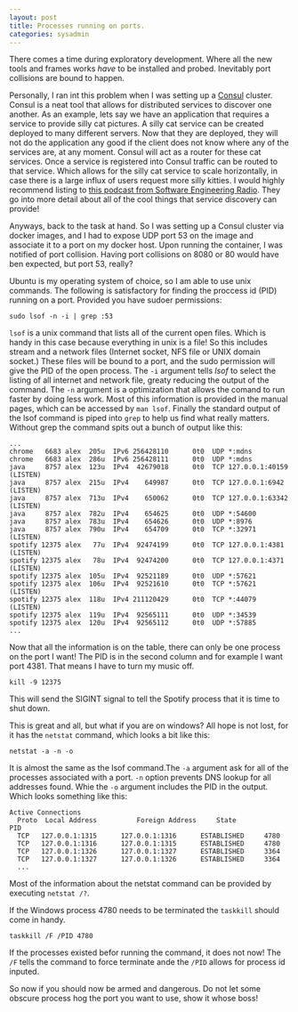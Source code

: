 ```yaml
---
layout: post
title: Processes running on ports.
categories: sysadmin
---
```


There comes a time during exploratory development.
Where all the new tools and frames works _have_ to be installed and probed.
Inevitably port collisions are bound to happen.

  
Personally, I ran int this problem when I was setting up a [Consul](http://www.consul.io) cluster.
Consul is a neat tool that allows for distributed services to discover one another. 
As an example, lets say we have an application that requires a service to provide silly cat pictures.
A silly cat service can be created deployed to many different servers. 
Now that they are deployed, they will not do the application any good if the client does not know where any of the services are, at any moment.
Consul will act as a router for these cat services. 
Once a service is registered into Consul traffic can be routed to that service.
Which allows for the silly cat service to scale horizontally, in case there is a large influx of users request more silly kitties.
I would highly recommend listing to [this podcast from Software Engineering Radio](http://www.se-radio.net/2016/08/se-radio-episode-264-james-phillips-on-service-discovery/).
They go into more detail about all of the cool things that service discovery can provide!

Anyways, back to the task at hand. 
So I was setting up a Consul cluster via docker images, and I had to expose UDP port 53 on the image and associate it to a port on my docker host.
Upon running the container, I was notified of port collision. 
Having port collisions on 8080 or 80 would have ben expected, but port 53, really?

Ubuntu is my operating system of choice, so I am able to use unix commands.
The following is satisfactory for finding the proccess id (PID) running on a port. Provided you have sudoer permissions:

    sudo lsof -n -i | grep :53

`lsof` is a unix command that lists all of the current open files.
Which is handy in this case because everything in unix is a file!
So this includes stream and a network files (Internet socket, NFS file or UNIX  domain  socket.)
These files will be bound to a port, and the sudo permission will give the PID of the open process. 
The `-i` argument tells _lsof_ to select the listing of all internet and network file, greaty reducing the output of the command.
The `-n` argument is a optimization that allows the comand to run faster by doing less work. 
Most of this information is provided in the manual pages, which can be accessed by `man lsof`.
Finally the standard output of the lsof command is piped into `grep` to help us find what really matters.
Without grep the command spits out a bunch of output like this:

    ...
    chrome   6683 alex  205u  IPv6 256428110      0t0  UDP *:mdns 
    chrome   6683 alex  286u  IPv6 256428111      0t0  UDP *:mdns 
    java     8757 alex  123u  IPv4  42679018      0t0  TCP 127.0.0.1:40159 (LISTEN)
    java     8757 alex  215u  IPv4    649987      0t0  TCP 127.0.0.1:6942 (LISTEN)
    java     8757 alex  713u  IPv4    650062      0t0  TCP 127.0.0.1:63342 (LISTEN)
    java     8757 alex  782u  IPv4    654625      0t0  UDP *:54600 
    java     8757 alex  783u  IPv4    654626      0t0  UDP *:8976 
    java     8757 alex  790u  IPv4    654709      0t0  TCP *:32971 (LISTEN)
    spotify 12375 alex   77u  IPv4  92474199      0t0  TCP 127.0.0.1:4381 (LISTEN)
    spotify 12375 alex   78u  IPv4  92474200      0t0  TCP 127.0.0.1:4371 (LISTEN)
    spotify 12375 alex  105u  IPv4  92521189      0t0  UDP *:57621 
    spotify 12375 alex  106u  IPv4  92521610      0t0  TCP *:57621 (LISTEN)
    spotify 12375 alex  118u  IPv4 211120429      0t0  TCP *:44079 (LISTEN)
    spotify 12375 alex  119u  IPv4  92565111      0t0  UDP *:34539 
    spotify 12375 alex  120u  IPv4  92565112      0t0  UDP *:57885 
    ...

Now that all the information is on the table, there can only be one process on the port I want!
The PID is in the second column and for example I want port 4381. 
That means I have to turn my music off.

    kill -9 12375
    
This will send the SIGINT signal to tell the Spotify process that it is time to shut down.

This is great and all, but what if you are on windows?
All hope is not lost, for it has the `netstat` command, which looks a bit like this:

    netstat -a -n -o
    
It is almost the same as the lsof command.The `-a` argument ask for all of the processes associated  with a port.
`-n` option prevents DNS lookup for all addresses found. 
Whie the `-o` argument includes the PID in the output.
Which looks something like this:

    Active Connections
      Proto  Local Address      	Foreign Address    	State       	PID
      TCP	127.0.0.1:1315     	127.0.0.1:1316     	ESTABLISHED 	4780
      TCP	127.0.0.1:1316     	127.0.0.1:1315     	ESTABLISHED 	4780
      TCP	127.0.0.1:1326     	127.0.0.1:1327     	ESTABLISHED 	3364
      TCP	127.0.0.1:1327     	127.0.0.1:1326     	ESTABLISHED 	3364
      ...

Most of the information about the netstat command can be provided by executing
`netstat /?`.

If the Windows process 4780 needs to be terminated the `taskkill` should come in handy.

    taskkill /F /PID 4780
    
If the processes existed befor running the command, it does not now!
The `/F` tells the command to force terminate ande the `/PID` allows for process id inputed.

So now if you should now be armed and dangerous. 
Do not let some obscure process hog the port you want to use, show it whose boss!